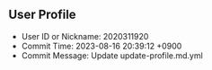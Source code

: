 ## User Profile
- User ID or Nickname: 2020311920
- Commit Time: 2023-08-16 20:39:12 +0900
- Commit Message: Update update-profile.md.yml
